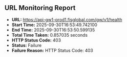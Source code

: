 ## URL Monitoring Report

- **URL:** https://api-gw1-prod1.fisglobal.com/gw/v1/health
- **Start Time:** 2025-09-30T16:53:49.742100
- **End Time:** 2025-09-30T16:53:50.599135
- **Total Time Taken:** 0.857035 seconds
- **HTTP Status Code:** 403
- **Status:** Failure
- **Failure Reason:** HTTP Status Code: 403
